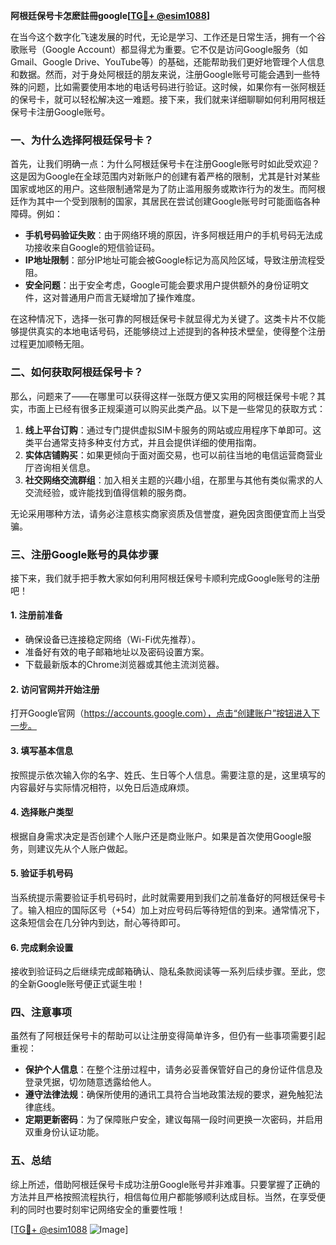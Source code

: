 **阿根廷保号卡怎麽註冊google[[TG💪+ @esim1088](https://t.me/s/esim1088)]**

在当今这个数字化飞速发展的时代，无论是学习、工作还是日常生活，拥有一个谷歌账号（Google Account）都显得尤为重要。它不仅是访问Google服务（如Gmail、Google Drive、YouTube等）的基础，还能帮助我们更好地管理个人信息和数据。然而，对于身处阿根廷的朋友来说，注册Google账号可能会遇到一些特殊的问题，比如需要使用本地的电话号码进行验证。这时候，如果你有一张阿根廷的保号卡，就可以轻松解决这一难题。接下来，我们就来详细聊聊如何利用阿根廷保号卡注册Google账号。

### 一、为什么选择阿根廷保号卡？

首先，让我们明确一点：为什么阿根廷保号卡在注册Google账号时如此受欢迎？这是因为Google在全球范围内对新账户的创建有着严格的限制，尤其是针对某些国家或地区的用户。这些限制通常是为了防止滥用服务或欺诈行为的发生。而阿根廷作为其中一个受到限制的国家，其居民在尝试创建Google账号时可能面临各种障碍。例如：

- **手机号码验证失败**：由于网络环境的原因，许多阿根廷用户的手机号码无法成功接收来自Google的短信验证码。
- **IP地址限制**：部分IP地址可能会被Google标记为高风险区域，导致注册流程受阻。
- **安全问题**：出于安全考虑，Google可能会要求用户提供额外的身份证明文件，这对普通用户而言无疑增加了操作难度。

在这种情况下，选择一张可靠的阿根廷保号卡就显得尤为关键了。这类卡片不仅能够提供真实的本地电话号码，还能够绕过上述提到的各种技术壁垒，使得整个注册过程更加顺畅无阻。

### 二、如何获取阿根廷保号卡？

那么，问题来了——在哪里可以获得这样一张既方便又实用的阿根廷保号卡呢？其实，市面上已经有很多正规渠道可以购买此类产品。以下是一些常见的获取方式：

1. **线上平台订购**：通过专门提供虚拟SIM卡服务的网站或应用程序下单即可。这类平台通常支持多种支付方式，并且会提供详细的使用指南。
2. **实体店铺购买**：如果更倾向于面对面交易，也可以前往当地的电信运营商营业厅咨询相关信息。
3. **社交网络交流群组**：加入相关主题的兴趣小组，在那里与其他有类似需求的人交流经验，或许能找到值得信赖的服务商。

无论采用哪种方法，请务必注意核实商家资质及信誉度，避免因贪图便宜而上当受骗。

### 三、注册Google账号的具体步骤

接下来，我们就手把手教大家如何利用阿根廷保号卡顺利完成Google账号的注册吧！

#### 1. 注册前准备
- 确保设备已连接稳定网络（Wi-Fi优先推荐）。
- 准备好有效的电子邮箱地址以及密码设置方案。
- 下载最新版本的Chrome浏览器或其他主流浏览器。

#### 2. 访问官网并开始注册
打开Google官网（https://accounts.google.com），点击“创建账户”按钮进入下一步。

#### 3. 填写基本信息
按照提示依次输入你的名字、姓氏、生日等个人信息。需要注意的是，这里填写的内容最好与实际情况相符，以免日后造成麻烦。

#### 4. 选择账户类型
根据自身需求决定是否创建个人账户还是商业账户。如果是首次使用Google服务，则建议先从个人账户做起。

#### 5. 验证手机号码
当系统提示需要验证手机号码时，此时就需要用到我们之前准备好的阿根廷保号卡了。输入相应的国际区号（+54）加上对应号码后等待短信的到来。通常情况下，这条短信会在几分钟内到达，耐心等待即可。

#### 6. 完成剩余设置
接收到验证码之后继续完成邮箱确认、隐私条款阅读等一系列后续步骤。至此，您的全新Google账号便正式诞生啦！

### 四、注意事项

虽然有了阿根廷保号卡的帮助可以让注册变得简单许多，但仍有一些事项需要引起重视：

- **保护个人信息**：在整个注册过程中，请务必妥善保管好自己的身份证件信息及登录凭据，切勿随意透露给他人。
- **遵守法律法规**：确保所使用的通讯工具符合当地政策法规的要求，避免触犯法律底线。
- **定期更新密码**：为了保障账户安全，建议每隔一段时间更换一次密码，并启用双重身份认证功能。

### 五、总结

综上所述，借助阿根廷保号卡成功注册Google账号并非难事。只要掌握了正确的方法并且严格按照流程执行，相信每位用户都能够顺利达成目标。当然，在享受便利的同时也要时刻牢记网络安全的重要性哦！

[[TG💪+ @esim1088](https://t.me/s/esim1088) ![Image](https://i.postimg.cc/4NQfJmqS/Snipaste-2025-05-13-00-14-12.png)]